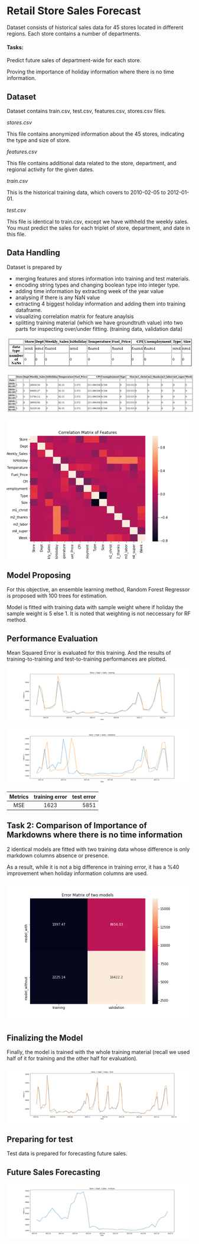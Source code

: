 # Retail Store Sales Forecast

Dataset consists of historical sales data for 45 stores located in different regions. Each store contains a number of departments.

#### Tasks: 

Predict future sales of department-wide for each store.

Proving the importance of holiday information where there is no time information.

## Dataset

Dataset contains train.csv, test.csv, features.csv, stores.csv files. 

*stores.csv*

This file contains anonymized information about the 45 stores, indicating the type and size of
store.

*features.csv*

This file contains additional data related to the store, department, and regional activity for the
given dates. 

*train.csv*

This is the historical training data, which covers to 2010-02-05 to 2012-01-01.

*test.csv*

This file is identical to train.csv, except we have withheld the weekly sales. You must predict the sales for each triplet of store, department, and date in this file.

## Data Handling

Dataset is prepared by 
- merging features and stores information into training and test materials. 
- encoding string types and changing boolean type into integer type.
- adding time information by extracting week of the year value 
- analysing if there is any NaN value
- extracting 4 biggest holiday information and adding them into training dataframe.
- visualizing correlation matrix for feature anaylsis
- splitting training material (which we have groundtruth value) into two parts for inspecting over/under fitting. (training data, validation data)

![alt text](https://github.com/cakirogluozan/salesforecasting/blob/master/imgs/type_nans.png?raw=true)


![alt text](https://github.com/cakirogluozan/salesforecasting/blob/master/imgs/data_df.png?raw=true)

![alt text](https://github.com/cakirogluozan/salesforecasting/blob/master/imgs/corr_matrix.png?raw=true)


## Model Proposing

For this objective, an ensemble learning method, Random Forest Regressor is proposed with 100 trees for estimation.

Model is fitted with training data with sample weight where if holiday the sample weight is 5 else 1. It is noted that weighting is not neccessary for RF method.

## Performance Evaluation

Mean Squared Error is evaluated for this training. And the results of training-to-training and test-to-training performances are plotted.

![alt text](https://github.com/cakirogluozan/salesforecasting/blob/master/imgs/training.png?raw=true)

![alt text](https://github.com/cakirogluozan/salesforecasting/blob/master/imgs/validation.png?raw=true)


Metrics | training error | test error  |
|:---:|:-------------:| -----:|
|MSE| 1623 | 5851 |

## Task 2: Comparison of Importance of Markdowns where there is no time information

2 identical models are fitted with two training data whose difference is only markdown columns absence or presence.

As a result, while it is not a big difference in training error, it has a %40 improvement when holiday information columns are used.

 
![Error](https://github.com/cakirogluozan/salesforecasting/blob/master/imgs/error_matrix.png?raw=true)


## Finalizing the Model

Finally, the model is trained with the whole training material (recall we used half of it for training and the other half for evaluation).

![Error](https://github.com/cakirogluozan/salesforecasting/blob/master/imgs/final.png?raw=true)

## Preparing for test

Test data is prepared for forecasting future sales.

## Future Sales Forecasting

![x](https://github.com/cakirogluozan/salesforecasting/blob/master/imgs/in%20future.png?raw=true)


